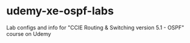 # udemy-xe-ospf-labs
Lab configs and info for "CCIE Routing &amp; Switching version 5.1 - OSPF" course on Udemy
